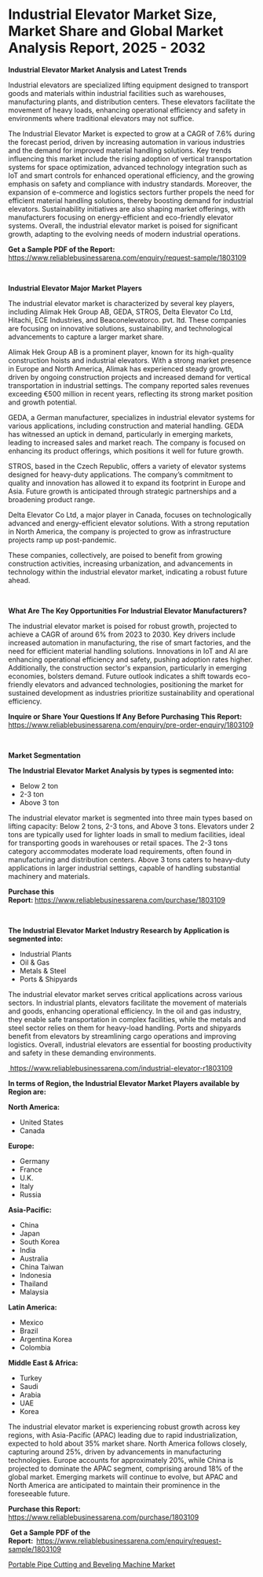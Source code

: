 <p><h1>Industrial Elevator Market Size, Market Share and Global Market Analysis Report, 2025 - 2032</h1></p><p><strong>Industrial Elevator Market Analysis and Latest Trends</strong></p>
<p><p>Industrial elevators are specialized lifting equipment designed to transport goods and materials within industrial facilities such as warehouses, manufacturing plants, and distribution centers. These elevators facilitate the movement of heavy loads, enhancing operational efficiency and safety in environments where traditional elevators may not suffice.</p><p>The Industrial Elevator Market is expected to grow at a CAGR of 7.6% during the forecast period, driven by increasing automation in various industries and the demand for improved material handling solutions. Key trends influencing this market include the rising adoption of vertical transportation systems for space optimization, advanced technology integration such as IoT and smart controls for enhanced operational efficiency, and the growing emphasis on safety and compliance with industry standards. Moreover, the expansion of e-commerce and logistics sectors further propels the need for efficient material handling solutions, thereby boosting demand for industrial elevators. Sustainability initiatives are also shaping market offerings, with manufacturers focusing on energy-efficient and eco-friendly elevator systems. Overall, the industrial elevator market is poised for significant growth, adapting to the evolving needs of modern industrial operations.</p></p>
<p><strong>Get a Sample PDF of the Report:&nbsp;</strong> <a href="https://www.reliablebusinessarena.com/enquiry/request-sample/1803109?utm_campaign=3215&utm_medium=2&utm_source=Github&utm_content=ia&utm_term=10042025&utm_id=industrial-elevator">https://www.reliablebusinessarena.com/enquiry/request-sample/1803109</a></p>
<p>&nbsp;</p>
<p><strong>Industrial Elevator Major Market Players</strong></p>
<p><p>The industrial elevator market is characterized by several key players, including Alimak Hek Group AB, GEDA, STROS, Delta Elevator Co Ltd, Hitachi, ECE Industries, and Beaconelevatorco. pvt. ltd. These companies are focusing on innovative solutions, sustainability, and technological advancements to capture a larger market share.</p><p>Alimak Hek Group AB is a prominent player, known for its high-quality construction hoists and industrial elevators. With a strong market presence in Europe and North America, Alimak has experienced steady growth, driven by ongoing construction projects and increased demand for vertical transportation in industrial settings. The company reported sales revenues exceeding €500 million in recent years, reflecting its strong market position and growth potential.</p><p>GEDA, a German manufacturer, specializes in industrial elevator systems for various applications, including construction and material handling. GEDA has witnessed an uptick in demand, particularly in emerging markets, leading to increased sales and market reach. The company is focused on enhancing its product offerings, which positions it well for future growth.</p><p>STROS, based in the Czech Republic, offers a variety of elevator systems designed for heavy-duty applications. The company’s commitment to quality and innovation has allowed it to expand its footprint in Europe and Asia. Future growth is anticipated through strategic partnerships and a broadening product range.</p><p>Delta Elevator Co Ltd, a major player in Canada, focuses on technologically advanced and energy-efficient elevator solutions. With a strong reputation in North America, the company is projected to grow as infrastructure projects ramp up post-pandemic. </p><p>These companies, collectively, are poised to benefit from growing construction activities, increasing urbanization, and advancements in technology within the industrial elevator market, indicating a robust future ahead.</p></p>
<p>&nbsp;</p>
<p><strong>What Are The Key Opportunities For Industrial Elevator Manufacturers?</strong></p>
<p><p>The industrial elevator market is poised for robust growth, projected to achieve a CAGR of around 6% from 2023 to 2030. Key drivers include increased automation in manufacturing, the rise of smart factories, and the need for efficient material handling solutions. Innovations in IoT and AI are enhancing operational efficiency and safety, pushing adoption rates higher. Additionally, the construction sector's expansion, particularly in emerging economies, bolsters demand. Future outlook indicates a shift towards eco-friendly elevators and advanced technologies, positioning the market for sustained development as industries prioritize sustainability and operational efficiency.</p></p>
<p><strong>Inquire or Share Your Questions If Any Before Purchasing This Report:</strong> <a href="https://www.reliablebusinessarena.com/enquiry/pre-order-enquiry/1803109?utm_campaign=3215&utm_medium=2&utm_source=Github&utm_content=ia&utm_term=10042025&utm_id=industrial-elevator">https://www.reliablebusinessarena.com/enquiry/pre-order-enquiry/1803109</a></p>
<p>&nbsp;</p>
<p><strong>Market Segmentation</strong></p>
<p><strong>The Industrial Elevator Market Analysis by types is segmented into:</strong></p>
<p><ul><li>Below 2 ton</li><li>2-3 ton</li><li>Above 3 ton</li></ul></p>
<p><p>The industrial elevator market is segmented into three main types based on lifting capacity: Below 2 tons, 2-3 tons, and Above 3 tons. Elevators under 2 tons are typically used for lighter loads in small to medium facilities, ideal for transporting goods in warehouses or retail spaces. The 2-3 tons category accommodates moderate load requirements, often found in manufacturing and distribution centers. Above 3 tons caters to heavy-duty applications in larger industrial settings, capable of handling substantial machinery and materials.</p></p>
<p><strong>Purchase this Report:&nbsp;</strong><a href="https://www.reliablebusinessarena.com/purchase/1803109?utm_campaign=3215&utm_medium=2&utm_source=Github&utm_content=ia&utm_term=10042025&utm_id=industrial-elevator">https://www.reliablebusinessarena.com/purchase/1803109</a></p>
<p>&nbsp;</p>
<p><strong>The Industrial Elevator Market Industry Research by Application is segmented into:</strong></p>
<p><ul><li>Industrial Plants</li><li>Oil & Gas</li><li>Metals & Steel</li><li>Ports & Shipyards</li></ul></p>
<p><p>The industrial elevator market serves critical applications across various sectors. In industrial plants, elevators facilitate the movement of materials and goods, enhancing operational efficiency. In the oil and gas industry, they enable safe transportation in complex facilities, while the metals and steel sector relies on them for heavy-load handling. Ports and shipyards benefit from elevators by streamlining cargo operations and improving logistics. Overall, industrial elevators are essential for boosting productivity and safety in these demanding environments.</p></p>
<p><a href="https://www.reliablebusinessarena.com/industrial-elevator-r1803109?utm_campaign=3215&utm_medium=2&utm_source=Github&utm_content=ia&utm_term=10042025&utm_id=industrial-elevator">&nbsp;https://www.reliablebusinessarena.com/industrial-elevator-r1803109</a></p>
<p><strong>In terms of Region, the Industrial Elevator Market Players available by Region are:</strong></p>
<p>
    <p> <strong> North America: </strong>
        <ul>
            <li>United States</li>
            <li>Canada</li>
        </ul>
        </p> 
    <p> <strong> Europe: </strong>
        <ul>
            <li>Germany</li>
            <li>France</li>
            <li>U.K.</li>
            <li>Italy</li>
            <li>Russia</li>
        </ul>
        </p> 
    <p> <strong> Asia-Pacific: </strong>
        <ul>
            <li>China</li>
            <li>Japan</li>
            <li>South Korea</li>
            <li>India</li>
            <li>Australia</li>
            <li>China Taiwan</li>
            <li>Indonesia</li>
            <li>Thailand</li>
            <li>Malaysia</li>
        </ul>
        </p> 
    <p> <strong> Latin America: </strong>
        <ul>
            <li>Mexico</li>
            <li>Brazil</li>
            <li>Argentina Korea</li>
            <li>Colombia</li>
        </ul>
        </p> 
    <p> <strong> Middle East & Africa: </strong>
        <ul>
            <li>Turkey</li>
            <li>Saudi</li>
            <li>Arabia</li>
            <li>UAE</li>
            <li>Korea</li>
        </ul>
    </p>
    </p>
<p><p>The industrial elevator market is experiencing robust growth across key regions, with Asia-Pacific (APAC) leading due to rapid industrialization, expected to hold about 35% market share. North America follows closely, capturing around 25%, driven by advancements in manufacturing technologies. Europe accounts for approximately 20%, while China is projected to dominate the APAC segment, comprising around 18% of the global market. Emerging markets will continue to evolve, but APAC and North America are anticipated to maintain their prominence in the foreseeable future.</p></p>
<p><strong>Purchase this Report: </strong><a href="https://www.reliablebusinessarena.com/purchase/1803109?utm_campaign=3215&utm_medium=2&utm_source=Github&utm_content=ia&utm_term=10042025&utm_id=industrial-elevator">https://www.reliablebusinessarena.com/purchase/1803109</a></p>
<p>&nbsp;<strong>Get a Sample PDF of the Report:&nbsp;&nbsp;</strong><a href="https://www.reliablebusinessarena.com/enquiry/request-sample/1803109?utm_campaign=3215&utm_medium=2&utm_source=Github&utm_content=ia&utm_term=10042025&utm_id=industrial-elevator">https://www.reliablebusinessarena.com/enquiry/request-sample/1803109</a></p>
<p><strong></strong></p>
<p><p><a href="https://github.com/wyettillesr4/Market-Research-Report-List-1/blob/main/portable-pipe-cutting-and-beveling-machine-market.md?utm_campaign=3215&utm_medium=2&utm_source=Github&utm_content=ia&utm_term=10042025&utm_id=industrial-elevator">Portable Pipe Cutting and Beveling Machine Market</a></p></p>
